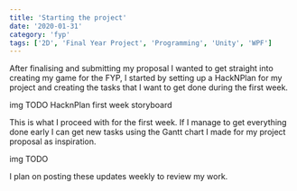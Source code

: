 ```yaml
---
title: 'Starting the project'
date: '2020-01-31'
category: 'fyp'
tags: ['2D', 'Final Year Project', 'Programming', 'Unity', 'WPF']
---
```


After finalising and submitting my proposal I wanted to get straight into creating my game for the FYP, I started by setting up a HackNPlan for my project and creating the tasks that I want to get done during the first week.

img TODO
HacknPlan first week storyboard

This is what I proceed with for the first week. If I manage to get everything done early I can get new tasks using the Gantt chart I made for my project proposal as inspiration.

img TODO

I plan on posting these updates weekly to review my work.
